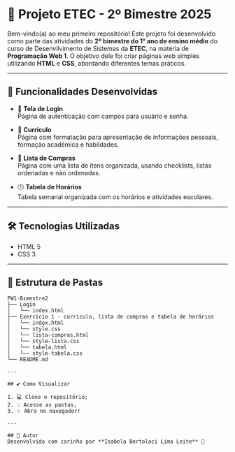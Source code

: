# 🎀 Projeto ETEC - 2º Bimestre 2025

Bem-vindo(a) ao meu primeiro repositório! 
Este projeto foi desenvolvido como parte das atividades do **2º bimestre do 1° ano de ensino médio** do curso de Desenvilvimento de Sistemas da **ETEC**, na matéria de **Programação Web 1**. O objetivo dele foi criar páginas web simples utilizando **HTML** e **CSS**, abordando diferentes temas práticos.

---

## 🌷 Funcionalidades Desenvolvidas

- 🔐 **Tela de Login**  
  Página de autenticação com campos para usuário e senha.

- 📄 **Currículo**  
  Página com formatação para apresentação de informações pessoais, formação acadêmica e habildades.

- 🛒 **Lista de Compras**  
  Página com uma lista de itens organizada, usando checklists, listas ordenadas e não ordenadas.

- 🕒 **Tabela de Horários**  
  Tabela semanal organizada com os horários e atividades escolares.

---

## 🛠️ Tecnologias Utilizadas

- HTML 5
- CSS 3

---

## 📁 Estrutura de Pastas

```text
PW1-Bimestre2
├── Login
│   └── index.html
├── Exercício 1 - currículo, lista de compras e tabela de horários
│   └── index.html
│   └── style.css
│   └── lista-compras.html
│   └── style-lista.css
│   └── tabela.html
│   └── style-tabela.css
└── README.md

---

## 💕 Como Visualizar

1. 💻 Clone o repositório;
2. 💡 Acesse as pastas;
3. ✨ Abra no navegador!

---

## 💌 Autor
Desenvolvido com carinho por **Isabela Bertolaci Lima Leite** 🌸
